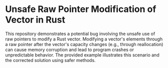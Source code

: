 # Unsafe Raw Pointer Modification of Vector in Rust
This repository demonstrates a potential bug involving the unsafe use of raw pointers to modify a Rust vector.  Modifying a vector's elements through a raw pointer after the vector's capacity changes (e.g., through reallocation) can cause memory corruption and lead to program crashes or unpredictable behavior.  The provided example illustrates this scenario and the corrected solution using safer methods.